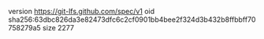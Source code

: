 version https://git-lfs.github.com/spec/v1
oid sha256:63dbc826da3e82473dfc6c2cf0901bb4bee2f324d3b432b8ffbbff70758279a5
size 2277
